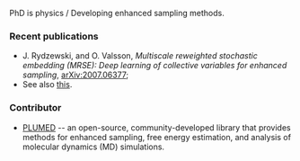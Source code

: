 PhD is physics / Developing enhanced sampling methods.

### Recent publications
  - J. Rydzewski, and O. Valsson, *Multiscale reweighted stochastic embedding (MRSE): Deep learning of collective variables for enhanced sampling*, [arXiv:2007.06377](https://arxiv.org/abs/2007.06377);
  - See also [this](https://jakryd.github.io/publications).


### Contributor

  - [PLUMED](https://www.plumed.org/) -- an open-source, community-developed library that provides methods for enhanced sampling, free energy estimation, and analysis of molecular dynamics (MD) simulations.
